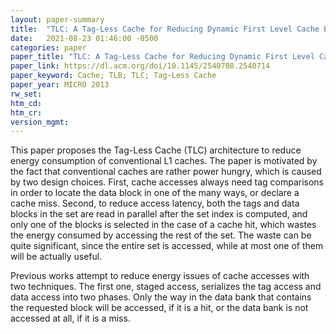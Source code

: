 ```yaml
---
layout: paper-summary
title:  "TLC: A Tag-Less Cache for Reducing Dynamic First Level Cache Energy"
date:   2021-08-23 01:46:00 -0500
categories: paper
paper_title: "TLC: A Tag-Less Cache for Reducing Dynamic First Level Cache Energy"
paper_link: https://dl.acm.org/doi/10.1145/2540708.2540714
paper_keyword: Cache; TLB; TLC; Tag-Less Cache
paper_year: MICRO 2013
rw_set:
htm_cd:
htm_cr:
version_mgmt:
---
```


This paper proposes the Tag-Less Cache (TLC) architecture to reduce energy consumption of conventional L1 caches.
The paper is motivated by the fact that conventional caches are rather power hungry, which is caused by two 
design choices. First, cache accesses always need tag comparisons in order to locate the data block in one of the 
many ways, or declare a cache miss. 
Second, to reduce access latency, both the tags and data blocks in the set are read in parallel after the set index is 
computed, and only one of the blocks is selected in the case of a cache hit, which wastes the energy consumed by 
accessing the rest of the set.
The waste can be quite significant, since the entire set is accessed, while at most one of them will be actually useful.

Previous works attempt to reduce energy issues of cache accesses with two techniques. The first one, staged access, 
serializes the tag access and data access into two phases. Only the way in the data bank that contains the requested 
block will be accessed, if it is a hit, or the data bank is not accessed at all, if it is a miss.
